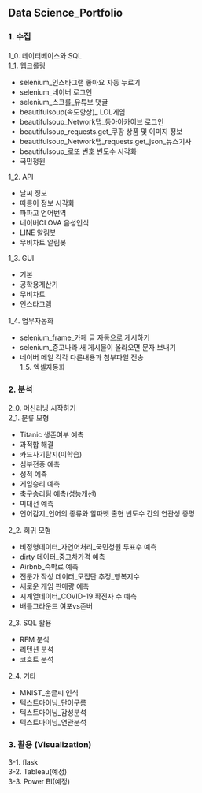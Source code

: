 ## Data Science_Portfolio
### 1. 수집
1_0. 데이터베이스와 SQL  
1_1. 웹크롤링  
* selenium_인스타그램 좋아요 자동 누르기  
* selenium_네이버 로그인
* selenium_스크롤_유튜브 댓글  
* beautifulsoup(속도향상)_ LOL게임  
* beautifulsoup_Network탭_동아아카이브 로그인
* beautifulsoup_requests.get_쿠팡 상품 및 이미지 정보  
* beautifulsoup_Network탭_requests.get_json_뉴스기사
* beautifulsoup_로또 번호 빈도수 시각화  
* 국민청원  

1_2. API  
* 날씨 정보  
* 따릉이 정보 시각화  
* 파파고 언어번역  
* 네이버CLOVA 음성인식  
* LINE 알림봇  
* 무비차트 알림봇  

1_3. GUI  
* 기본  
* 공학용계산기  
* 무비차트  
* 인스타그램  

1_4. 업무자동화  
* selenium_frame_카페 글 자동으로 게시하기  
* selenium_중고나라 새 게시물이 올라오면 문자 보내기  
* 네이버 메일 각각 다른내용과 첨부파일 전송  
1_5. 엑셀자동화  

### 2. 분석
2_0. 머신러닝 시작하기  
2_1. 분류 모형  
* Titanic 생존여부 예측  
* 과적합 해결  
* 카드사기탐지(미학습)  
* 심부전증 예측  
* 성적 예측  
* 게임승리 예측  
* 축구승리팀 예측(성능개선)  
* 미대선 예측  
* 언어감지_언어의 종류와 알파벳 출현 빈도수 간의 연관성 증명  

2_2. 회귀 모형  
* 비정형데이터_자연어처리_국민청원 투표수 예측  
* dirty 데이터_중고차가격 예측  
* Airbnb_숙박료 예측  
* 전문가 작성 데이터_모집단 추정_행복지수  
* 새로운 게임 판매량 예측  
* 시계열데이터_COVID-19 확진자 수 예측  
* 배틀그라운드 여포vs존버  

2_3. SQL 활용   
* RFM 분석  
* 리텐션 분석  
* 코호트 분석  

2_4. 기타  
* MNIST_손글씨 인식  
* 텍스트마이닝_단어구름  
* 텍스트마이닝_감성분석  
* 텍스트마이닝_연관분석  

### 3. 활용 (Visualization)
3-1. flask  
3-2. Tableau(예정)  
3-3. Power BI(예정)  
